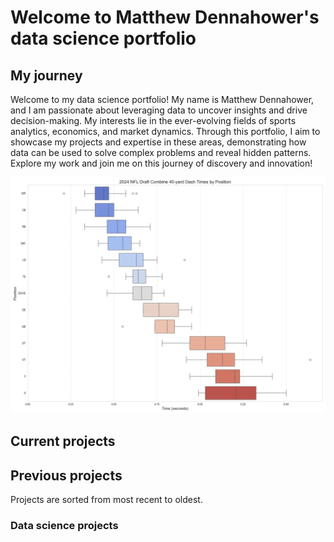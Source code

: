 # Welcome to Matthew Dennahower's data science portfolio

## My journey

Welcome to my data science portfolio! My name is Matthew Dennahower, and I am passionate about leveraging data to uncover insights and drive decision-making. My interests lie in the ever-evolving fields of sports analytics, economics, and market dynamics. Through this portfolio, I aim to showcase my projects and expertise in these areas, demonstrating how data can be used to solve complex problems and reveal hidden patterns. Explore my work and join me on this journey of discovery and innovation!

![](images/40YardDash.png)

## Current projects


## Previous projects
Projects are sorted from most recent to oldest.

### Data science projects


